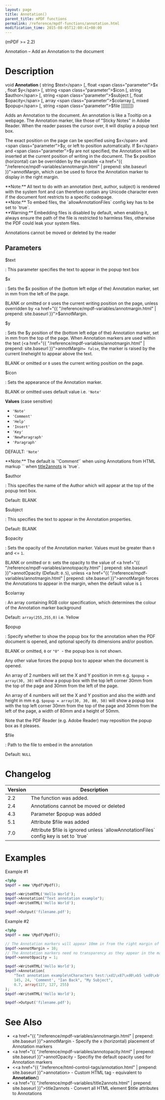 ```yaml
---
layout: page
title: Annotation()
parent_title: mPDF functions
permalink: /reference/mpdf-functions/annotation.html
modification_time: 2015-08-05T12:00:41+00:00
---
```


(mPDF >= 2.2)

Annotation – Add an Annotation to the document

# Description

void **Annotation** (
string <span class="parameter">$text</span>
[, float <span class="parameter">$x</span> ,
float <span class="parameter">$y</span>
[, string <span class="parameter">$icon</span>
[, string <span class="parameter">$author</span>
[, string <span class="parameter">$subject</span>
[, float <span class="parameter">$opacity</span>
[, array <span class="parameter">$colarray</span>
[, mixed <span class="parameter">$popup</span>
[, string <span class="parameter">$file</span>
]]]]]]])

Adds an Annotation to the document. An annotation is like a Tooltip on a webpage. The Annotation marker, like those
of "Sticky Notes" in Adobe Reader. When the reader passes the cursor over, it will display a popup text box.

The exact position on the page can be specified using <span class="parameter">$x</span> and
<span class="parameter">$y</span>, or left to position automatically. If <span class="parameter">$x</span> and
<span class="parameter">$y</span> are not specified, the Annotation will be inserted at the current position of
writing in the document. The <span class="parameter">$x</span> position (horizontal) can be overridden by the
variable <a href="{{ "/reference/mpdf-variables/annotmargin.html" | prepend: site.baseurl }}">annotMargin</a>,
which can be used to force the Annotation marker to display in the right margin.

<div class="alert alert-info" role="alert" markdown="1">
  **Note:** All text to do with an annotation (text, author, subject) is rendered with the system
  font and can therefore contain any Unicode character even if the document font restricts to a specific codepage.
</div>

<div class="alert alert-info" role="alert" markdown="1">
  **Note:** To embed files, the `allowAnnotationFiles` config key has to be set to `true`.
</div>

<div class="alert alert-danger" role="alert" markdown="1">
  **Warning:** Embedding files is disabled by default, when enabling it, always ensure the path of the file
  is restricted to harmless files, otherwise the PDF could leak your system files.
</div>

Annotations cannot be moved or deleted by the reader

## Parameters

<span class="parameter">$text</span>

: This parameter specifies the text to appear in the popup text box

<span class="parameter">$x</span>

: Sets the <span class="parameter">$x</span> position of the (bottom left edge of the) Annotation marker,
  set in mm from the left of the page.

  <span class="smallblock">BLANK</span> or omitted or `0` uses the current writing position on the page, unless
  overridden by <a href="{{ "/reference/mpdf-variables/annotmargin.html" | prepend: site.baseurl }}">$annotMargin</a>.

<span class="parameter">$y</span>

: Sets the <span class="parameter">$y</span> position of the (bottom left edge of the) Annotation marker, set
  in mm from the top of the page. When Annotation markers are used within the text
  (<a href="{{ "/reference/mpdf-variables/annotmargin.html" | prepend: site.baseurl }}">annotMargin</a>`= false`,
  the marker is raised by the current lineheight to appear above the text.

  <span class="smallblock">BLANK</span> or omitted or `0` uses the current writing position on the page.

<span class="parameter">$icon</span>

: Sets the appearance of the Annotation marker.

  <span class="smallblock">BLANK</span> or omitted uses default value i.e. `'Note'`

  **Values** (case sensitive)

  * `'Note'`
  * `'Comment'`
  * `'Help'`
  * `'Insert'`
  * `'Key'`
  * `'NewParagraph'`
  * `'Paragraph'`

  <span class="smallblock">DEFAULT:</span> `'Note'`

  <div class="alert alert-info" role="alert" markdown="1">
    **Note:** The default is `'Comment'` when using Annotations from HTML markup `<span title="">`
    when <a href="{{ "/reference/mpdf-variables/title2annots.html" | prepend: site.baseurl }}">title2annots</a>
    is `true`.
  </div>

<span class="parameter">$author</span>

: This specifies the name of the Author which will appear at the top of the popup text box.

  Default: <span class="smallblock">BLANK</span>

<span class="parameter">$subject</span>

: This specifies the text to appear in the Annotation properties.

  Default: <span class="smallblock">BLANK</span>

<span class="parameter">$opacity</span>

: Sets the opacity of the Annotation marker. Values must be greater than `0` and <= `1`.

  <span class="smallblock">BLANK</span> or omitted or `0`: sets the opacity to the value of
  <a href="{{ "/reference/mpdf-variables/annotopacity.html" | prepend: site.baseurl }}">annotOpacity</a>
  (Default: `0.5`),
  unless <a href="{{ "/reference/mpdf-variables/annotmargin.html" | prepend: site.baseurl }}">annotMargin</a>
  forces the Annotations to appear in the margin, when the default value is `1`

<span class="parameter">$colarray</span>

: An array containing RGB color specification, which determines the colour of the Annotation marker background

  Default: `array(255,255,0)` i.e. Yellow

<span class="parameter">$popup</span>

: Specify whether to show the popup box for the annotation when the PDF document is opened, and optional specify its
  dimensions and/or position.

  <span class="smallblock">BLANK</span> or omitted, `0` or `"0"`  - the popup box is not shown.

  Any other value forces the popup box to appear when the document is opened.

  An array of 2 numbers will set the X and Y position in mm e.g. `$popup = array(30, 30)`
  will show a popup box with the top left corner 30mm from the top of the page and 30mm from the left of the page.

  An array of 4 numbers will set the X and Y position and also the width and height in mm e.g.
  `$popup = array(30, 30, 80, 50)` will show a popup box with the top left corner 30mm from
  the top of the page and 30mm from the left of the page, a width of 80mm and a height of 50mm.

  Note that the PDF Reader (e.g. Adobe Reader) may reposition the popup box as it pleases.

<span class="parameter">$file</span>

: Path to the file to embed in the annotation

  Default: `NULL`

# Changelog

<table class="table">
<thead>
  <tr>
    <th>Version</th>
    <th>Description</th>
  </tr>
</thead>
<tbody>
  <tr>
    <td>2.2</td>
    <td>The function was added.</td>
  </tr>
  <tr>
    <td>2.4</td>
    <td>Annotations cannot be moved or deleted</td>
  </tr>
  <tr>
    <td>4.3</td>
    <td>Parameter <span class="parameter">$popup</span> was added</td>
  </tr>
  <tr>
    <td>5.1</td>
    <td>Attribute <span class="parameter">$file</span> was added</td>
  </tr>
  <tr>
  <td>7.0</td>
  <td markdown="1">
    Attribute <span class="parameter">$file</span> is ignored unless `allowAnnotationFiles` config key is set to `true`
  </td>
</tr>
</tbody>
</table>

# Examples

Example #1

```php
<?php
$mpdf = new \Mpdf\Mpdf();

$mpdf->WriteHTML('Hello World');
$mpdf->Annotation("Text annotation example");
$mpdf->WriteHTML('Hello World');

$mpdf->Output('filename.pdf');

```

Example #2

```php
<?php
$mpdf = new \Mpdf\Mpdf();

// The Annotation markers will appear 10mm in from the right margin of the page
$mpdf->annotMargin = 10;
// The Annotation markers need no transparency as they appear in the margins
$mpdf->annotOpacity = 1;

$mpdf->WriteHTML('Hello World');
$mpdf->Annotation(
    "Text annotation example\nCharacters test:\xd1\x87\xd0\xb5 \xd0\xbf\xd1\x83\xd1\x85\xd1\x8a\xd1\x82",
    145, 24, 'Comment', "Ian Back", "My Subject",
    0.7, array(127, 127, 255)
);
$mpdf->WriteHTML('Hello World');

$mpdf->Output('filename.pdf');

```

# See Also

- <a href="{{ "/reference/mpdf-variables/annotmargin.html" | prepend: site.baseurl }}">annotMargin</a> - Specify the x (horizontal) placement of Annotation markers
- <a href="{{ "/reference/mpdf-variables/annotopacity.html" | prepend: site.baseurl }}">annotOpacity</a> - Specifiy the default opacity used for Annotation markers
- &lt;<a href="{{ "/reference/html-control-tags/annotation.html" | prepend: site.baseurl }}">annotation</a>&gt; - Custom HTML tag - equivalent to **Annotation**()
- <a href="{{ "/reference/mpdf-variables/title2annots.html" | prepend: site.baseurl }}">title2annots</a> - Convert all HTML element <span class="parameter">$title</span> attributes to Annotations
